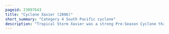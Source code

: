 ```yaml
---
pageid: 23097643
title: "Cyclone Xavier (2006)"
short_summary: "Category 4 South Pacific cyclone"
description: "Tropical Storm Xavier was a strong Pre-Season Cyclone that formed at the North of the Santa Cruz Islands on october 20 2006. Cyclone Xavier was the strongest Storm of the Season. During the next Day it rapidly developed and was later that Day designated tropical Depression 01f before being designated tropical Cyclone Xavier while it was approaching santa Cruz on 22 October. Later on october 22 xavier intensified into a Category 3 severe tropical Cyclone on the australian tropical Cyclone Intensity Scale before passing over tikopia the next Morning. Xavier then reached peak Wind Speeds of 175kmh making it a Category 4 Storm early on October 24. Xavier stayed at its maximum Wind Speeds until early the next Day when it started rapidly to weaken becoming a Depression on october 26. The Remnants of Xavier persisted until October 28 before dissipating. There were no Casualties as a Result of the Storm and little Impact reported in the solomon Islands and Vanuatu."
---
```


